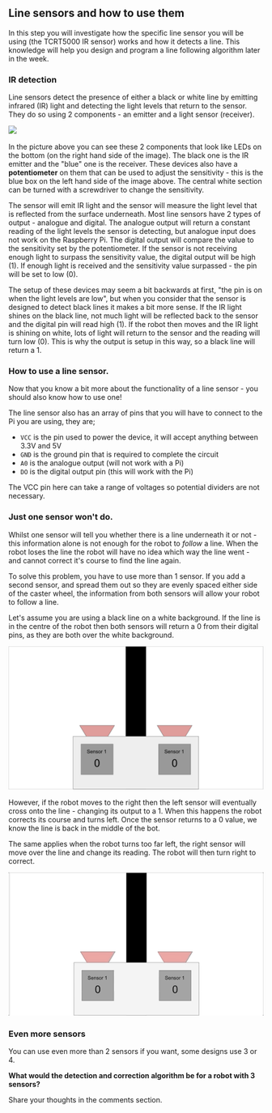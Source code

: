 [comment]: # (
Is this step open? Y/N
If so, short description of this step:
Related links:
Related files:
)

## Line sensors and how to use them

In this step you will investigate how the specific line sensor you will be using (the TCRT5000 IR sensor) works and how it detects a line. This knowledge will help you design and program a line following algorithm later in the week.

### IR detection

Line sensors detect the presence of either a black or white line by emitting infrared (IR) light and detecting the light levels that return to the sensor. They do so using 2 components - an emitter and a light sensor (receiver).

![](https://www.aam.com.pk/wp-content/uploads/2017/09/tcrt5000.jpg)

In the picture above you can see these 2 components that look like LEDs on the bottom (on the right hand side of the image). The black one is the IR emitter and the "blue" one is the receiver. These devices also have a **potentiometer** on them that can be used to adjust the sensitivity - this is the blue box on the left hand side of the image above. The central white section can be turned with a screwdriver to change the sensitivity.

The sensor will emit IR light and the sensor will measure the light level that is reflected from the surface underneath. Most line sensors have 2 types of output - analogue and digital. The analogue output will return a constant reading of the light levels the sensor is detecting, but analogue input does not work on the Raspberry Pi. The digital output will compare the value to the sensitivity set by the potentiometer. If the sensor is not receiving enough light to surpass the sensitivity value, the digital output will be high (1). If enough light is received and the sensitivity value surpassed - the pin will be set to low (0).

The setup of these devices may seem a bit backwards at first, "the pin is on when the light levels are low", but when you consider that the sensor is designed to detect black lines it makes a bit more sense. If the IR light shines on the black line, not much light will be reflected back to the sensor and the digital pin will read high (1). If the robot then moves and the IR light is shining on white, lots of light will return to the sensor and the reading will turn low (0). This is why the output is setup in this way, so a black line will return a 1.

### How to use a line sensor.

Now that you know a bit more about the functionality of a line sensor - you should also know how to use one!

The line sensor also has an array of pins that you will have to connect to the Pi you are using, they are;

+ `VCC` is the pin used to power the device, it will accept anything between 3.3V and 5V
+ `GND` is the ground pin that is required to complete the circuit
+ `A0` is the analogue output (will not work with a Pi)
+ `DO` is the digital output pin (this will work with the Pi)

The VCC pin here can take a range of voltages so potential dividers are not necessary.

### Just one sensor won't do.

Whilst one sensor will tell you whether there is a line underneath it or not - this information alone is not enough for the robot to *follow* a line.  When the robot loses the line the robot will have no idea which way the line went - and cannot correct it's course to find the line again.

To solve this problem, you have to use more than 1 sensor. If you add a second sensor, and spread them out so they are evenly spaced either side of the caster wheel, the information from both sensors will allow your robot to follow a line.

Let's assume you are using a black line on a white background. If the line is in the centre of the robot then both sensors will return a 0 from their digital pins, as they are both over the white background.

![](images/3_4_Two_Sensors_Still.png)

However, if the robot moves to the right then the left sensor will eventually cross onto the line - changing its output to a 1. When this happens the robot corrects its course and turns left. Once the sensor returns to a 0 value, we know the line is back in the middle of the bot.

The same applies when the robot turns too far left, the right sensor will move over the line and change its reading. The robot will then turn right to correct.

![](images/3_4_Two_Sensors_Anim.gif)

### Even more sensors

You can use even more than 2 sensors if you want, some designs use 3 or 4.

**What would the detection and correction algorithm be for a robot with 3 sensors?**

Share your thoughts in the comments section.
